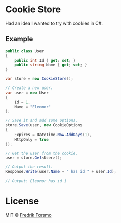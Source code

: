 # Cookie Store

Had an idea I wanted to try with cookies in C#.

## Example

```c#
public class User
{
    public int Id { get; set; }
    public string Name { get; set; }
}

var store = new CookieStore();

// Create a new user.
var user = new User
{
    Id = 1,
    Name = "Eleonor"
};

// Save it and add some options.
store.Save(user, new CookieOptions
{
    Expires = DateTime.Now.AddDays(1),
    HttpOnly = true
});

// Get the user from the cookie.
user = store.Get<User>();

// Output the result.
Response.Write(user.Name + " has id " + user.Id);

// Output: Eleonor has id 1
```

# License

MIT © [Fredrik Forsmo](https://github.com/frozzare)
